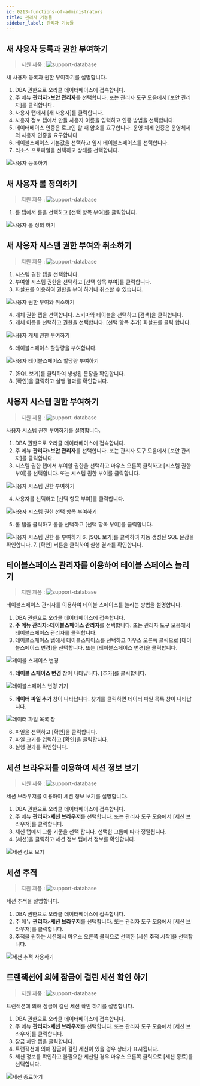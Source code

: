 ```yaml
---
id: 0213-functions-of-administrators
title: 관리자 기능들
sidebar_label: 관리자 기능들
---
```


## 새 사용자 등록과 권한 부여하기
> 지원 제품 :
> ![support-database](<http://www.sqlgate.com/docs-badge/oracle,mysql,mariadb,sqlserver,tibero>)

새 사용자 등록과 권한 부여하기를 설명합니다.

1. DBA 권한으로 오라클 데이터베이스에 접속합니다.
2. 주 메뉴 **관리자**>**보안 관리자**를 선택합니다. 또는 관리자 도구 모음에서 [보안 관리자]를 클릭합니다.
3. 사용자 탭에서 [새 사용자]를 클릭합니다.
4. 사용자 정보 탭에서 만들 사용자 이름을 입력하고 인증 방법을 선택합니다.
5. 데이터베이스 인증은 로그인 할 때 암호를 요구합니다. 운영 체제 인증은 운영체제의 사용자 인증을 요구합니다
6. 테이블스페이스 기본값을 선택하고 임시 테이블스페이스를 선택합니다.
7. 리소스 프로파일을 선택하고 상태를 선택합니다.

![사용자 등록하기](https://resource.sqlgate.com/resource/captures/manager/manager-securityManager-newUser-ko.png)


## 새 사용자 롤 정의하기
> 지원 제품 :
> ![support-database](<http://www.sqlgate.com/docs-badge/oracle,sqlserver,tibero>)

1. 롤 탭에서 롤을 선택하고 [선택 항목 부여]를 클릭합니다.

![사용자 롤 정의 하기](https://resource.sqlgate.com/resource/captures/manager/manager-securityManager-role-ko.png)


## 새 사용자 시스템 권한 부여와 취소하기
> 지원 제품 :
> ![support-database](<http://www.sqlgate.com/docs-badge/oracle,sqlserver,tibero>)

1. 시스템 권한 탭을 선택합니다.
2. 부여할 시스템 권한을 선택하고 [선택 항목 부여]를 클릭합니다.
3. 화살표를 이용하여 권한을 부여 하거나 취소할 수 있습니다.

![사용자 권한 부여와 취소하기](https://resource.sqlgate.com/resource/captures/manager/manager-securityManager-systemPrivileges-ko.png)

4. 개체 권한 탭을 선택합니다. 스키마와 테이블을 선택하고 [검색]을 클릭합니다.
5. 개체 이름을 선택하고 권한을 선택합니다. [선택 항목 추가] 화살표를 클릭 합니다.

![사용자 개체 권한 부여하기](https://resource.sqlgate.com/resource/captures/manager/manager-securityManager-objectPrivilege-ko.png)

6. 테이블스페이스 할당량을 부여합니다.

![사용자 테이블스페이스 할당량 부여하기](https://resource.sqlgate.com/resource/captures/manager/manager-securityManager-tableSpaceQuota-ko.png)

7. [SQL 보기]를 클릭하여 생성된 문장을 확인합니다.
8. [확인]을 클릭하고 실행 결과를 확인합니다.


## 사용자 시스템 권한 부여하기
> 지원 제품 :
> ![support-database](<http://www.sqlgate.com/docs-badge/oracle,sqlserver,tibero>)

사용자 시스템 권한 부여하기를 설명합니다.

1. DBA 권한으로 오라클 데이터베이스에 접속합니다.
2. 주 메뉴 **관리자**>**보안 관리자**를 선택합니다. 또는 관리자 도구 모음에서 [보안 관리자]를 클릭합니다.
3. 시스템 권한 탭에서 부여할 권한을 선택하고 마우스 오른쪽 클릭하고 [시스템 권한 부여]를 선택합니다. 또는 시스템 권한 부여를 클릭합니다.

![사용자 시스템 권한 부여하기](https://resource.sqlgate.com/resource/captures/manager/manager-securityManager-grantSystemPrivileges-ko.png)

4. 사용자를 선택하고 [선택 항목 부여]를 클릭합니다.

![사용자 시스템 권한 선택 항목 부여하기](https://resource.sqlgate.com/resource/captures/manager/manager-securityManager-grantSystemPrivileges-user-ko.png)

5. 롤 탭을 클릭하고 롤을 선택하고 [선택 항목 부여]를 클릭합니다.

![사용자 시스템 권한 롤 부여하기](https://resource.sqlgate.com/resource/captures/manager/manager-securityManager-grantSystemPrivileges-role-ko.png)
6. [SQL 보기]를 클릭하여 자동 생성된 SQL 문장을 확인합니다.
7. [확인] 버튼을 클릭하여 실행 결과를 확인합니다.



## 테이블스페이스 관리자를 이용하여 테이블 스페이스 늘리기
> 지원 제품 :
> ![support-database](<http://www.sqlgate.com/docs-badge/oracle,tibero>)

테이블스페이스 관리자를 이용하여 테이블 스페이스를 늘리는 방법을 설명합니다.

1. DBA 권한으로 오라클 데이터베이스에 접속합니다.
2. **주 메뉴 관리자**>**테이블스페이스 관리자**를 선택합니다. 또는 관리자 도구 모음에서 테이블스페이스 관리자를 클릭합니다.
3. 테이블스페이스 탭에서 테이블스페이스를 선택하고 마우스 오른쪽 클릭으로 [테이블스페이스 변경]을 선택합니다. 또는 [테이블스페이스 변경]을 클릭합니다.

![테이블 스페이스 변경](https://resource.sqlgate.com/resource/captures/manager/manager-tableSpaceManager-ko.png)

4. **테이블 스페이스 변경** 창이 나타납니다. [추가]를 클릭합니다.

![테이블스페이스 변경 기기](https://resource.sqlgate.com/resource/captures/manager/manager-tableSpaceManager-alterTableSpace-ko.png)

5. **데이터 파일 추가** 창이 나타납니다. 찾기를 클릭하면 데이터 파일 목록 창이 나타납니다.

![데이터 파일 목록 창](https://resource.sqlgate.com/resource/captures/manager/manager-tableSpaceManager-alterTableSpace-addDataFile-ko.png)

6. 파일을 선택하고 [확인]을 클릭합니다.
7. 파일 크기를 입력하고 [확인]을 클릭합니다.
8. 실행 결과를 확인합니다.


## 세션 브라우저를 이용하여 세션 정보 보기
> 지원 제품 :
> ![support-database](<http://www.sqlgate.com/docs-badge/oracle,tibero>)

세션 브라우저를 이용하여 세션 정보 보기를 설명합니다.

1. DBA 권한으로 오라클 데이터베이스에 접속합니다.
2. 주 메뉴 **관리자**>**세션 브라우저**를 선택합니다. 또는 관리자 도구 모음에서 [세션 브라우저]를 클릭합니다.
3. 세션 탭에서 그룹 기준을 선택 합니다. 선택한 그룹에  따라 정렬됩니다.
4. [세션]을 클릭하고 세션 정보 탭에서 정보를 확인합니다.

![세션 정보 보기](https://resource.sqlgate.com/resource/captures/manager/manager-sessionBrowser-ko.png)


## 세션 추적
> 지원 제품 :
> ![support-database](<http://www.sqlgate.com/docs-badge/oracle,tibero>)

세션 추적을 설명합니다.

1. DBA 권한으로 오라클 데이터베이스에 접속합니다.
2. 주 메뉴 **관리자**>**세션 브라우저**를 선택합니다. 또는 관리자 도구 모음에서 [세션 브라우저]를 클릭합니다.
3. 추적을 원하는 세션에서 마우스 오른쪽 클릭으로 선택한 [세션 추적 시작]을 선택합니다.

![세션 추적 사용하기](https://resource.sqlgate.com/resource/captures/manager/manager-sessionBrowser-trace-ko.png)



## 트랜잭션에 의해 잠금이 걸린 세션 확인 하기
> 지원 제품 :
> ![support-database](<http://www.sqlgate.com/docs-badge/oracle,tibero>)

트랜잭션에 의해 잠금이 걸린 세션 확인 하기를 설명합니다.

1. DBA 권한으로 오라클 데이터베이스에 접속합니다.
2. 주 메뉴 **관리자**>**세션 브라우저**를 선택합니다. 또는 관리자 도구 모음에서 [세션 브라우저]를 클릭합니다.
3. 잠금 차단 탭을 클릭합니다.
4. 트랜잭션에 의해 잠금이 걸린 세션이 있을 경우 상태가 표시됩니다.
5. 세션 정보를 확인하고 불필요한 세션일 경우 마우스 오른쪽 클릭으로 [세션 종료]를 선택합니다.

![세션 종료하기](https://resource.sqlgate.com/resource/captures/manager/manager-sessionBrowser-kill-ko.png)